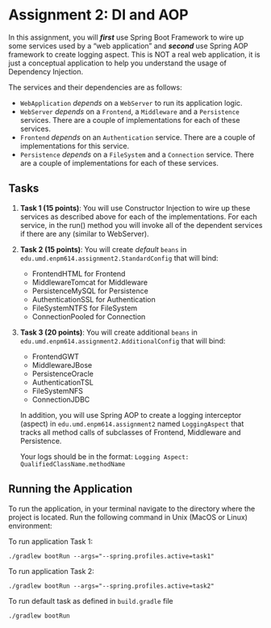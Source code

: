 # Assignment 2: DI and AOP

In this assignment, you will _**first**_ use Spring Boot Framework to wire up some services used by a “web application”
and _**second**_ use Spring AOP framework to create logging aspect. 
This is NOT a real web application, it is just a conceptual application to help you understand the usage of Dependency Injection. 

The services and their dependencies are as follows:
* `WebApplication` _depends_ on a `WebServer` to run its application logic. 
* `WebServer` _depends_ on a `Frontend`, a `Middleware` and a `Persistence` services. There are a couple of implementations for each of these services. 
* `Frontend` _depends_ on an `Authentication` service. There are a couple of implementations for this service. 
* `Persistence` _depends_ on a `FileSystem` and a `Connection` service. There are a couple of implementations for each of these services.

## Tasks 

1. **Task 1 (15 points)**: You will use Constructor Injection to wire up these services as described above for each of the implementations. 
For each service, in the run() method you will invoke all of the dependent services if there are any (similar to WebServer). 

1. **Task 2 (15 points)**: You will create _default_ `beans` in `edu.umd.enpm614.assignment2.StandardConfig` that will bind: 
    * FrontendHTML for Frontend
    * MiddlewareTomcat for Middleware
    * PersistenceMySQL for Persistence
    * AuthenticationSSL for Authentication
    * FileSystemNTFS for FileSystem
    * ConnectionPooled for Connection

1. **Task 3 (20 points)**: You will create additional `beans` in `edu.umd.enpm614.assignment2.AdditionalConfig` that will bind: 
    * FrontendGWT
    * MiddlewareJBose 
    * PersistenceOracle 
    * AuthenticationTSL 
    * FileSystemNFS
    * ConnectionJDBC 
    
    In addition, you will use Spring AOP to create a logging interceptor (aspect) in `edu.umd.enpm614.assignment2` 
    named `LoggingAspect` that tracks all method calls of subclasses of Frontend, Middleware and Persistence. 

    Your logs should be in the format: `Logging Aspect: QualifiedClassName.methodName`

## Running the Application

To run the application, in your terminal navigate to the directory where the project is located.
Run the following command in Unix (MacOS or Linux) environment:

To run application Task 1:
```shell script
./gradlew bootRun --args="--spring.profiles.active=task1"
``` 

To run application Task 2:
```shell script
./gradlew bootRun --args="--spring.profiles.active=task2"
``` 

To run default task as defined in `build.gradle` file
```shell script
./gradlew bootRun
``` 
